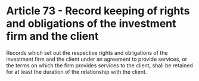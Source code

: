 # Article 73 - Record keeping of rights and obligations of the investment firm and the client


Records which set out the respective rights and obligations of the investment firm and the client under an agreement to provide services, or the terms on which the firm provides services to the client, shall be retained for at least the duration of the relationship with the client.
